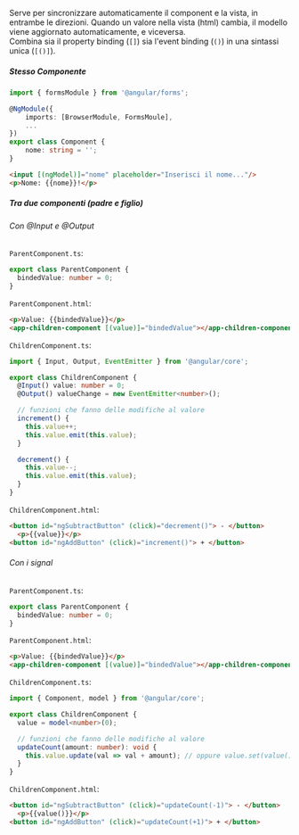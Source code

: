 Serve per sincronizzare automaticamente il component e la vista, in entrambe le direzioni. Quando un valore nella vista (html) cambia, il modello viene aggiornato automaticamente, e viceversa.    
Combina sia il property binding (`[]`) sia l'event binding (`()`) in una sintassi unica (`[()]`).
##### Stesso Componente

```ts
import { formsModule } from '@angular/forms';

@NgModule({
	imports: [BrowserModule, FormsMoule],
	...
})
export class Component {
	nome: string = '';
}
```

```html
<input [(ngModel)]="nome" placeholder="Inserisci il nome..."/>
<p>Nome: {{nome}}!</p>
```

##### Tra due componenti (padre e figlio)

###### Con @Input e @Output

`ParentComponent.ts`:

```ts
export class ParentComponent {
  bindedValue: number = 0;
}
```

`ParentComponent.html`:

```html
<p>Value: {{bindedValue}}</p>
<app-children-component [(value)]="bindedValue"></app-children-component>
```

`ChildrenComponent.ts`:

```ts
import { Input, Output, EventEmitter } from '@angular/core';

export class ChildrenComponent {
  @Input() value: number = 0;
  @Output() valueChange = new EventEmitter<number>();

  // funzioni che fanno delle modifiche al valore
  increment() {
    this.value++;
    this.value.emit(this.value);
  }

  decrement() {
    this.value--;
    this.value.emit(this.value);
  }
}
```

`ChildrenComponent.html`:

```html
<button id="ngSubtractButton" (click)="decrement()"> - </button>
  <p>{{value}}</p>
<button id="ngAddButton" (click)="increment()"> + </button>
```

###### Con i signal

`ParentComponent.ts`:

```ts
export class ParentComponent {
  bindedValue: number = 0;
}
```

`ParentComponent.html`:

```html
<p>Value: {{bindedValue}}</p>
<app-children-component [(value)]="bindedValue"></app-children-component>
```

`ChildrenComponent.ts`:

```ts
import { Component, model } from '@angular/core';

export class ChildrenComponent {
  value = model<number>(0);

  // funzioni che fanno delle modifiche al valore
  updateCount(amount: number): void {
    this.value.update(val => val + amount); // oppure value.set(value() + amount);
  }
}
```

`ChildrenComponent.html`:

```html
<button id="ngSubtractButton" (click)="updateCount(-1)"> - </button>
  <p>{{value()}}</p>
<button id="ngAddButton" (click)="updateCount(+1)"> + </button>
```

